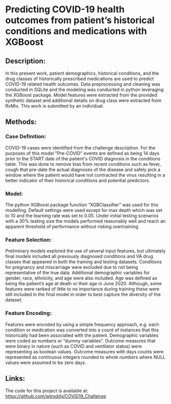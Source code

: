 # Predicting COVID-19 health outcomes from patient’s historical conditions and medications with XGBoost

## Description: 
In this present work, patient demographics, historical conditions, and the drug classes of historically prescribed medications are used to predict COVID-19 related health outcomes. Data preprocessing and cleaning was conducted in SQLite and the modeling was conducted in python leveraging the XGBoost package. Model features were extracted from the provided synthetic dataset and additional details on drug class were extracted from RxMix. This work is submitted by an individual. 

## Methods:
### Case Definition:
COVID-19 cases were identified from the challenge description. For the purposes of this model "Pre-COVID" events are defined as being 14 days prior to the START date of the patient's COVID diagnosis in the conditions table. This was done to remove bias from recent conditions such as fever, cough that pre-date the actual diagnoses of the disease and safely pick a window where the patient would have not contracted the virus resulting in a better indicator of their historical conditions and potential predictors.

### Model:
The python XGBoost package function “XGBClassifier” was used for this modelling. Default settings were used except for max depth which was set to 10 and the learning rate was set to 0.05. Under initial testing scenarios with a 30% testing size the models performed reasonably well and reach an apparent threshold of performance without risking overtraining. 

### Feature Selection:
Preliminary models explored the use of several input features, but ultimately final models included all previously diagnosed conditions and VA drug classes that appeared in both the training and testing datasets. Conditions for pregnancy and miscarriage were excluded due to not being representative of the true data. Additional demographic variables for gender, race, ethnicity, and age were also included. Age was defined as being the patient’s age at death or their age in June 2020. Although, some features were ranked of little to no importance during training these were still included in the final model in order to best capture the diversity of the dataset. 
### Feature Encoding:
Features were encoded by using a simple frequency approach, e.g. each condition or medication was converted into a count of instances that this historically had been associated with the patient. Demographic variables were coded as numbers or “dummy variables”. Outcome measures that were binary in nature (such as COVID and ventilator status) were representing as boolean values. Outcome measures with days counts were represented as continuous integers rounded to whole numbers where NULL values were assumed to be zero days. 

## Links:
The code for this project is available at: https://github.com/wtroddy/COVID19_Challenge
